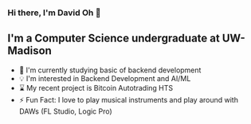 ### Hi there, I'm David Oh 👋

<!--
**appleboy919/appleboy919** is a ✨ _special_ ✨ repository because its `README.md` (this file) appears on your GitHub profile.

Here are some ideas to get you started:

- 🔭 I’m currently working on ...
- 🌱 I’m currently learning ...
- 👯 I’m looking to collaborate on ...
- 🤔 I’m looking for help with ...
- 💬 Ask me about ...
- 📫 How to reach me: ...
- 😄 Pronouns: ...
- ⚡ Fun fact: ...
-->

## I'm a Computer Science undergraduate at UW-Madison

- 🌱 I'm currently studying basic of backend development
- 💡 I'm interested in Backend Development and AI/ML
- ⌛️ My recent project is Bitcoin Autotrading HTS
- ⚡️ Fun Fact: I love to play musical instruments and play around with DAWs (FL Studio, Logic Pro)
